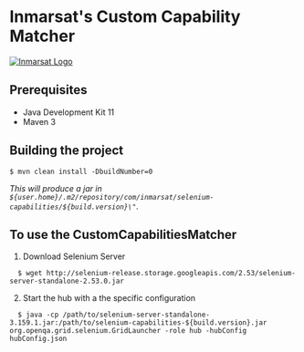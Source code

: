 # Inmarsat's Custom Capability Matcher
[![Inmarsat Logo](https://spacenews.com/wp-content/uploads/2014/11/InmarsatLogo_Inmarsat4X3-879x485.jpg)](https://www.inmarsat.com)

## Prerequisites
- Java Development Kit 11
- Maven 3

## Building the project
```
$ mvn clean install -DbuildNumber=0
```
_This will produce a jar in `${user.home}/.m2/repository/com/inmarsat/selenium-capabilities/${build.version}\"`._

## To use the CustomCapabilitiesMatcher

1. Download Selenium Server

  ```
    $ wget http://selenium-release.storage.googleapis.com/2.53/selenium-server-standalone-2.53.0.jar
  ```
2. Start the hub with a the specific configuration

  ```
    $ java -cp /path/to/selenium-server-standalone-3.159.1.jar:/path/to/selenium-capabilities-${build.version}.jar org.openqa.grid.selenium.GridLauncher -role hub -hubConfig hubConfig.json
  ```
   